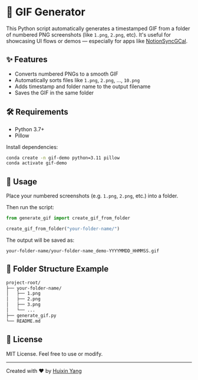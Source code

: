 # 📸 GIF Generator

This Python script automatically generates a timestamped GIF from a folder of numbered PNG screenshots (like `1.png`, `2.png`, etc). It's useful for showcasing UI flows or demos — especially for apps like [NotionSyncGCal](https://notionsyncgcal.huixinyang.com/).

## ✨ Features

- Converts numbered PNGs to a smooth GIF
- Automatically sorts files like `1.png`, `2.png`, ..., `10.png`
- Adds timestamp and folder name to the output filename
- Saves the GIF in the same folder

## 🛠️ Requirements

- Python 3.7+
- Pillow

Install dependencies:

```bash
conda create -n gif-demo python=3.11 pillow
conda activate gif-demo
````

## 🚀 Usage

Place your numbered screenshots (e.g. `1.png`, `2.png`, etc.) into a folder.

Then run the script:

```python
from generate_gif import create_gif_from_folder

create_gif_from_folder("your-folder-name/")
```

The output will be saved as:

```text
your-folder-name/your-folder-name_demo-YYYYMMDD_HHMMSS.gif
```

## 📁 Folder Structure Example

```bash
project-root/
├── your-folder-name/
│   ├── 1.png
│   ├── 2.png
│   ├── 3.png
│   └── ...
├── generate_gif.py
└── README.md
```

## 🤖 License

MIT License. Feel free to use or modify.

---

Created with ❤️ by [Huixin Yang](https://huixinyang.com)